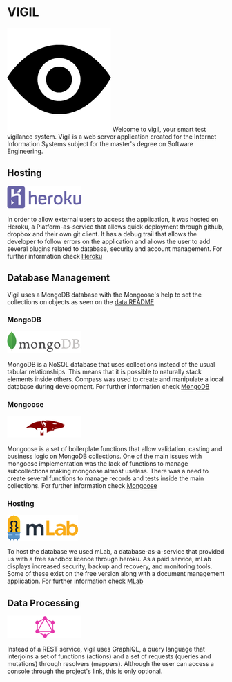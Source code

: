 # VIGIL
![alt text](./logo_card.png "Vigil Logo")
Welcome to vigil, your smart test vigilance system.
Vigil is a web server application created for the Internet Information Systems subject for the master's degree on Software Engineering.

## Hosting
![alt text](./heroku-card.png "Heroku Logo")

In order to allow external users to access the application, it was hosted on Heroku, a Platform-as-service that allows quick deployment through github, dropbox and their own git client. It has a debug trail that allows the developer to follow errors on the application and allows the user to add several plugins related to database, security and account management. For further information check [Heroku](https://www.heroku.com/)

## Database Management

Vigil uses a MongoDB database with the Mongoose's help to set the collections on objects as seen on the [data README](./src/Data/README.md)

### MongoDB
![alt text](./mongodb-card.png "MongoDB Logo")

MongoDB is a NoSQL database that uses collections instead of the usual tabular relationships. This means that it is possible to naturally stack elements inside others. Compass was used to create and manipulate a local database during development. For further information check [MongoDB](https://www.mongodb.com/)

### Mongoose
![alt text](./mongoose-card.png "Mongoose Logo")

Mongoose is a set of boilerplate functions that allow validation, casting and business logic on MongoDB collections. One of the main issues with mongoose implementation was the lack of functions to manage subcollections making mongoose almost useless. There was a need to create several functions to manage records and tests inside the main collections. For further information check [Mongoose](http://mongoosejs.com)

### Hosting
![alt text](./mlab-card.png "mLab Logo")

To host the database we used mLab, a database-as-a-service that provided us with a free sandbox licence through heroku. As a paid service, mLab displays increased security, backup and recovery, and monitoring tools. Some of these exist on the free version along with a document management application. For further information check [MLab](https://mlab.com/)

## Data Processing
![alt text](./graphql-card.png "graphQL Logo")

Instead of a REST service, vigil uses GraphlQL, a query language that interjoins a set of functions (actions) and a set of requests (queries and mutations) through resolvers (mappers). Although the user can access a console through the project's link, this is only optional.

